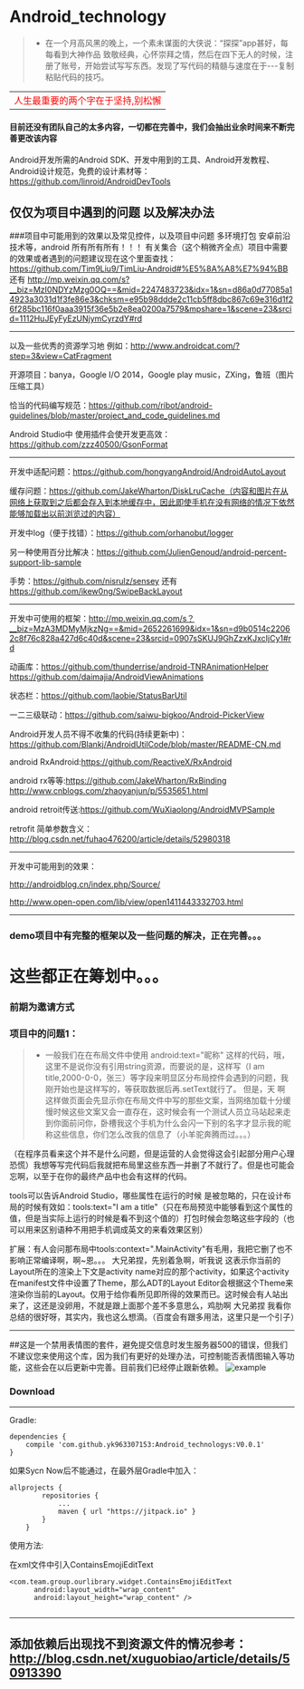 # Android_technology

> -  在一个月高风黑的晚上，一个素未谋面的大侠说：“探探”app甚好，每每看到大神作品 致敬经典，心怀崇拜之情，然后在四下无人的时候，注册了账号，开始尝试写写东西。发现了写代码的精髓与速度在于---复制粘贴代码的技巧。

<table>
    <tr>
        <td><font size="3" color="red">人生最重要的两个字在于坚持,别松懈 </td>
    </tr>
</table>


#### 目前还没有团队自己的太多内容，一切都在完善中，我们会抽出业余时间来不断完善更改该内容 
Android开发所需的Android SDK、开发中用到的工具、Android开发教程、Android设计规范，免费的设计素材等：https://github.com/linroid/AndroidDevTools

## 

仅仅为项目中遇到的问题 以及解决办法
---
###项目中可能用到的效果以及常见控件，以及项目中问题 多环境打包 安卓前沿技术等，android   所有所有所有！！！ 有关集合（这个稍微齐全点）项目中需要的效果或者遇到的问题建议现在这个里面查找：https://github.com/Tim9Liu9/TimLiu-Android#%E5%8A%A8%E7%94%BB 还有 http://mp.weixin.qq.com/s?__biz=MzI0NDYzMzg0OQ==&mid=2247483723&idx=1&sn=d86a0d77085a14923a3031d1f3fe86e3&chksm=e95b98ddde2c11cb5ff8dbc867c69e316d1f26f285bc116f0aaa3915f36e5b2e8ea0200a7579&mpshare=1&scene=23&srcid=1112HuJEyFyEzUNjymCyrzdY#rd

---
以及一些优秀的资源学习地 例如：http://www.androidcat.com/?step=3&view=CatFragment

开源项目：banya，Google I/O 2014，Google play music，ZXing，鲁班（图片压缩工具）


恰当的代码编写规范：https://github.com/ribot/android-guidelines/blob/master/project_and_code_guidelines.md

Android Studio中 使用插件会使开发更高效：https://github.com/zzz40500/GsonFormat

---
开发中适配问题：https://github.com/hongyangAndroid/AndroidAutoLayout

缓存问题：https://github.com/JakeWharton/DiskLruCache（内容和图片在从网络上获取到之后都会存入到本地缓存中，因此即使手机在没有网络的情况下依然能够加载出以前浏览过的内容）

开发中log（便于找错）：https://github.com/orhanobut/logger

另一种使用百分比解决：https://github.com/JulienGenoud/android-percent-support-lib-sample

手势：https://github.com/nisrulz/sensey 还有 https://github.com/ikew0ng/SwipeBackLayout



---

开发中可使用的框架：http://mp.weixin.qq.com/s？__biz=MzA3MDMyMjkzNg==&mid=2652261699&idx=1&sn=d9b0514c22062c8f76c828a427d6c40d&scene=23&srcid=0907sSKUJ9GhZzxKJxcIjCy1#rd

动画库：https://github.com/thunderrise/android-TNRAnimationHelper
https://github.com/daimajia/AndroidViewAnimations

状态栏：https://github.com/laobie/StatusBarUtil

一二三级联动：https://github.com/saiwu-bigkoo/Android-PickerView

Android开发人员不得不收集的代码(持续更新中)：https://github.com/Blankj/AndroidUtilCode/blob/master/README-CN.md

android RxAndroid:https://github.com/ReactiveX/RxAndroid

android rx等等:https://github.com/JakeWharton/RxBinding
http://www.cnblogs.com/zhaoyanjun/p/5535651.html

android retroit传送:https://github.com/WuXiaolong/AndroidMVPSample

retrofit 简单参数含义：http://blog.csdn.net/fuhao476200/article/details/52980318

---
开发中可能用到的效果：

http://androidblog.cn/index.php/Source/

http://www.open-open.com/lib/view/open1411443332703.html

----


### demo项目中有完整的框架以及一些问题的解决，正在完善。。。

# 这些都正在筹划中。。。

### 前期为邀请方式
### 项目中的问题1：


>- 一般我们在在布局文件中使用 android:text="昵称" 这样的代码，哦，这里不是说你没有引用string资源，而要说的是，这样写（I am title,2000-0-0，张三）等字段来明显区分布局控件会遇到的问题，我刚开始也是这样写的，等获取数据后再.setText就行了。
但是，天 啊 这样做页面会先显示你在布局文件中写的那些文案，当网络加载十分缓慢时候这些文案又会一直存在，这时候会有一个测试人员立马站起来走到你面前问你，卧槽我这个手机为什么会闪一下别的名字才显示我的昵称这些信息，你们怎么改我的信息了（小羊驼奔腾而过。。。）
 
（在程序员看来这个并不是什么问题，但是运营的人会觉得这会引起部分用户心理恐慌）我想等写完代码后我就把布局里这些东西一并删了不就行了。但是也可能会忘啊，以至于在你的最终产品中也会有这样的代码。
 
tools可以告诉Android Studio，哪些属性在运行的时候 是被忽略的，只在设计布局的时候有效如：tools:text="I am a title"（只在布局预览中能够看到这个属性的值，但是当实际上运行的时候是看不到这个值的）打包时候会忽略这些字段的（也可以用来区别语种不用把手机调成英文的来看效果区别）

扩展：有人会问那布局中tools:context=".MainActivity"有毛用，我把它删了也不影响正常编译啊，啊~恩。。。 大兄弟捏，先别着急啊，听我说 这表示你当前的Layout所在的渲染上下文是activity name对应的那个activity，如果这个activity在manifest文件中设置了Theme，那么ADT的Layout Editor会根据这个Theme来渲染你当前的Layout。仅用于给你看所见即所得的效果而已。这时候会有人站出来了，这还是没卵用，不就是跟上面那个差不多意思么，鸡肋啊 
大兄弟捏 我看你总结的很好呀，其实内，我也这么想滴。（百度会有跟多用法，这里只是一个引子）


----


##这是一个禁用表情图的套件，避免提交信息时发生服务器500的错误，但我们不建议您来使用这个库，因为我们有更好的处理办法，可控制能否表情图输入等功能，这些会在以后更新中完善。目前我们已经停止跟新依赖。
![example](example.jpg)

### Download

-------

Gradle:


```
dependencies {
	compile 'com.github.yk963307153:Android_technologys:V0.0.1'
}
```
如果Sycn Now后不能通过，在最外层Gradle中加入：

```
allprojects {
		repositories {
			...
			maven { url "https://jitpack.io" }
		}
	}
```

使用方法:

 在xml文件中引入ContainsEmojiEditText

```
<com.team.group.ourlibrary.widget.ContainsEmojiEditText
      android:layout_width="wrap_content"
      android:layout_height="wrap_content" />
      
```
---
添加依赖后出现找不到资源文件的情况参考：http://blog.csdn.net/xuguobiao/article/details/50913390
---
